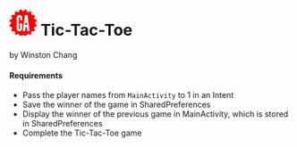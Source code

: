 
# ![](ga-logo.png) Tic-Tac-Toe

by Winston Chang



#### Requirements

- Pass the player names from `MainActivity` to 1 in an Intent
- Save the winner of the game in SharedPreferences
- Display the winner of the previous game in MainActivity, which is stored in SharedPreferences
- Complete the Tic-Tac-Toe game